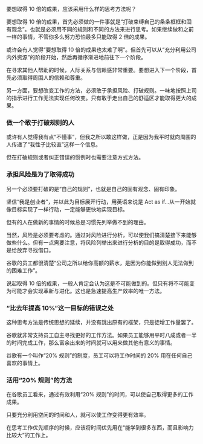 要想取得 10 倍的成果，应该采用什么样的思考方法呢？

要想取得 10 倍的成果，首先必须做的一件事就是“打破束缚自己的条条框框和固有观念”。也就是必须用不同的规则和不同的方法来进行思考。如果继续做和之前一样的事情，不管你多么努力恐怕最多只能取得 2 倍的成果。

或许会有人觉得“要想取得 10 倍的成果也太难了啊”。但首先可以从“充分利用公司内外资源”的阶段开始，然后再循序渐进地前往下一个阶段。

在寻求其他人帮助的时候，人际关系与信赖感非常重要。要想进入下一个阶段，首先必须取得周围人的信赖和尊重。

另一方面，要想改变工作的方法，必须敢于承担风险、打破规则。一味地按照上司的指示进行工作无法实现任何改变。只有敢于走出自己的舒适区才能取得更大的成果。

### 做一个敢于打破规则的人

或许有人觉得我有点“不懂事”，但我之所以敢这样做，正是因为我平时就向周围的人传递了“我性子比较直”这样一个信息。

但在打破规则或者纠正错误的惯例时也需要注意方式方法。

### 承担风险是为了取得成功

另一个必须要打破的是“自己的规则”，也就是自己的固有观念、固有印象。

坚信“我是创业者”，并以此为目标展开行动，用英语来说是 Act as if...从一开始就像目标实现了一样行动，一定能够更快地实现目标。

但有的人在做新的事情的时候总是习惯先列举做不到的理由。

当然，风险是必须要考虑的。通过对风险进行分析，可以使我们搞清楚接下来能够做些什么。但有一点需要注意，将风险列举出来进行分析的目的是取得成功，而不是给放弃寻找借口。

谷歌的员工都很清楚“公司之所以给你高额的薪水，是因为你能做到别人无法做到的困难工作”。

说起取得 10 倍的成果，一般人肯定会认为这是不可能做到的。但只有将不可能变为可能才会实现革新与进化。这也是急速提高生产效率的唯一方法。

### “比去年提高 10%”这一目标的错误之处

这种思考方法是传统思想的延续，并没有跳出原有的框架，只是徒增工作量罢了。

谷歌就非常支持员工自主寻找更好的工作方法。如果员工能够用平时八成或者一半的时间完成工作，那么富余出来的时间就可以用来做其他有意义的事情。

谷歌有一个叫作“20% 规则”的制度，员工可以将工作时间的 20% 用在任何自己喜欢的事情上。

### 活用“20% 规则”的方法

在谷歌员工看来，通过有效利用“20% 规则”的时间，可以使自己取得更多的工作成果。

只要充分利用空闲的时间和人，就可以使工作变得更有效率。

在思考工作优先顺序的时候，应该将时间优先用在“能学到很多东西，而且影响力比较大”的工作上。
